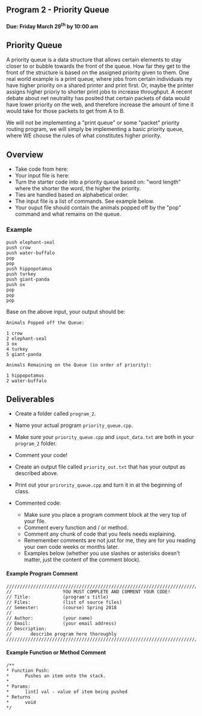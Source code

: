 ## Program 2 - Priority Queue
#### Due: Friday March 29<sup>th</sup> by 10:00 am

## Priority Queue

A priority queue is a data structure that allows certain elements to stay closer to or bubble towards the front of the queue. How far they get to the front of the structure is based on the assigned priority given to them. One real world example is a print queue, where jobs from certain individuals my have higher priority on a shared printer and print first. Or, maybe the printer assigns higher prioriy to shorter print jobs to increase throughput. A recent debate about net neutrality has posited that certain packets of data would have lower priority on the web, and therefore increase the amount of time it would take for those packets to get from A to B. 

We will not be implementing a "print queue" or some "packet" priority routing program, we will simply be implementing a basic priority queue, where WE choose the rules of what constitutes higher priority. 

## Overview

- Take code from here: [](./priority_queue.cpp)
- Your input file is here: [](./input_data.txt)
- Turn the starter code into a priority queue based on: "word length" where the shorter the word, the higher the priority.
- Ties are handled based on alphabetical order.
- The input file is a list of commands. See example below.
- Your ouput file should contain the animals popped off by the "pop" command and what remains on the queue.

### Example

```
push elephant-seal
push crow
push water-buffalo
pop
pop
push hippopotamus
push turkey
push giant-panda
push ox
pop
pop
pop
```

Base on the above input, your output should be:

```
Animals Popped off the Queue:

1 crow
2 elephant-seal
3 ox
4 turkey
5 giant-panda

Animals Remaining on the Queue (in order of priority):

1 hippopotamus
2 water-buffalo
```

## Deliverables

- Create a folder called `program_2`.
- Name your actual program `priority_queue.cpp`.
- Make sure your `priority_queue.cpp` and `input_data.txt` are both in your `program_2` folder.
- Comment your code!
- Create an output file called `priority_out.txt` that has your output as described above.
- Print out your `prirority_queue.cpp` and turn it in at the beginning of class.

- Commented code:
    - Make sure you place a program comment block at the very top of your file.
    - Comment every function and / or method. 
    - Comment any chunk of code that you feels needs explaining.
    - Rememember comments are not just for me, they are for you reading your own code weeks or months later.
    - Examples below (whether you use slashes or asterisks doesn't matter, just the content of the comment block).

#### Example Program Comment

```
///////////////////////////////////////////////////////////////////////////////
//                   YOU MUST COMPLETE AND COMMENT YOUR CODE!
// Title:            (program's title)
// Files:            (list of source files)
// Semester:         (course) Spring 2018
//
// Author:           (your name)
// Email:            (your email address)
// Description:
//       describe program here thoroughly
/////////////////////////////////////////////////////////////////////////////////
```

#### Example Function or Method Comment

```
/**
* Function Push:
*      Pushes an item onto the stack.
* 
* Params:
*      [int] val - value of item being pushed
* Returns
*      void
*/
```

